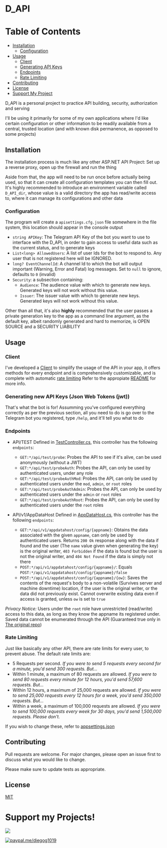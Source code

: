 # D_API

# Table of Contents
- [Installation](#installation)
	- [Configuration](#configuration)
- [Usage](#usage)
	- [Client](#client)
	- [Generating API Keys](#generating-new-api-keys-json-web-tokens-jwt)
	- [Endpoints](#endpoints)
	- [Rate Limiting](#rate-limiting)
- [Contributing](#contributing)
- [License](#license)
- [Support My Project](#support-my-projects)

D_API is a personal project to practice API building, security, authorization and serving

I'll be using it primarily for some of my own applications where I'd like certain configuration or other information to be readily available from a central, trusted location (and with known disk permanence, as opposed to some projects)

## Installation
The installation process is much like any other ASP.NET API Project: Set up a reverse proxy, open up the firewall and run the thing

Aside from that, the app will need to be run once before actually being used, so that it can create all configuration templates you can then fill out. It's highly recommended to introduce an environment variable called `D_API_dir`, whose value is a valid directory the app has read/write access to, where it can manage its configurations and other data

### Configuration
The program will create a `apisettings.cfg.json` file somewhere in the file system, this location should appear in the console output
- `string APIKey`: The Telegram API Key of the bot you want to use to interface with the D_API, in order to gain access to useful data such as the current status, and to generate keys
- `List<long> AllowedUsers`: A list of user Ids for the bot to respond to. Any user that is not registered here will be IGNORED.
- `long? EventChannelId`: A channel Id to which the bot will output important (Warning, Error and Fatal) log messages. Set to `null` to ignore, defaults to `0` (invalid)
- `Security`: a subsection containing:
	- `Audience`: The audience value with which to generate new keys. Generated keys will not work without this value.
	- `Issuer`: The issuer value with which to generate new keys. Generated keys will not work without this value.

Other than all that, it's also __highly__ recommended that the user passes a private generation key to the app as a command line argument, as the default key, albeit randomly generated and hard to memorize, is OPEN SOURCE and a SECURITY LIABILITY

## Usage

### Client
I've developed a [Client](/D_API.Lib/) to simplify the usage of the API in your app, it offers methods for every endpoint and is comprehensively customizable, and is complete with automatic [rate limiting](/D_API.Lib/Types/D_APIRequestQueue.cs)
Refer to the appropiate [README](/D_API.Lib/README.md) for more info.

### Generating new API Keys (Json Web Tokens (jwt))
That's what the bot is for! Assumming you've configured everything correctly as per the previous section, all you need to do is go over to the Telegram bot you registered, type `/help`, and it'll tell you what to do

### Endpoints

* API/TEST
	Defined in [TestController.cs](/D_API/Controllers/TestController.cs), this controller has the following `endpoints`:
	- `GET:*/api/test/probe`: Probes the API to see if it's alive, can be used anonymously (without a JWT)
	- `GET:*/api/test/probeAuth`: Probes the API, can only be used by authenticated users, under any role
	- `GET:*/api/test/probeAuthMod`: Probes the API, can only be used by authenticated users under the `mod`, `admin`, or `root` roles
	- `GET:*/api/test/probeAuthAdmin`: Probes the API, can only be used by authenticated users under the `admin` or `root` roles
	- `GET:*/api/test/probeAuthRoot`: Probes the API, can only be used by authenticated users under the `root` roles

* API/v1/AppDataHost
	Defined in [AppDataHost.cs](/D_API/Controllers/AppDataHost.cs), this controller has the following `endpoints`:
	- `GET:*/api/v1/appdatahost/config/{appname}`: Obtains the data associated with the given `appname`, can only be used by authenticated users. Returns `200 Ok` response along with the data if found and the user (The `name` value given when generating the key) is the original writer, `403 Forbidden` if the data is found but the user is not the original writer, and `404 Not Found` if the data is simply not there
	- `POST:*/api/v1/appdatahost/config/{appname}/`: Equals `POST:*/api/v1/appdatahost/config/{appname}/false`
	- `POST:*/api/v1/appdatahost/config/{appname}/{ow}`: Saves the contents of the request's body to a non-volatile (Survives server and machine downtime) location, if the user is the original writer, or the data did not previously exist. Cannot overwrite existing data even if access is granted, unless `ow` is set to `true`

*Privacy Notice:* Users under the `root` role have unrestricted (read/write) access to this data, as long as they know the appname its registered under. Saved data cannot be enumerated through the API (Guaranteed true only in [The original repo](https://github.com/DiegoG1019/D_API/))

### Rate Limiting
Just like basically any other API, there are rate limits for every user, to prevent abuse.
The default rate limits are:
- 5 Requests per second. _If you were to send 5 requests every second for a minute, you'd send 300 requests. But..._
- Within 1 minute, a maximum of 80 requests are allowed. _If you were to send 80 requests every minute for 12 hours, you'd send 57,600 requests. But..._
- Within 12 hours, a maximum of 25,000 requests are allowed. _If you were to send 25,000 requests every 12 hours for a week, you'd send 350,000 requests. But..._
- Within a week, a maximum of 100,000 requests are allowed. _If you were to send 100,000 requests every week for 30 days, you'd send 1,500,000 requests. Please don't._

If you wish to change these, refer to [appsettings.json](/D_API/appsettings.json)

## Contributing
Pull requests are welcome. For major changes, please open an issue first to discuss what you would like to change.

Please make sure to update tests as appropriate.

## License
[MIT](https://choosealicense.com/licenses/mit/)

# Support my Projects!
<a href="https://www.buymeacoffee.com/DiegoG1019"><img src="https://img.buymeacoffee.com/button-api/?text=Buy me a coffee&emoji=&slug=DiegoG1019&button_colour=5F7FFF&font_colour=ffffff&font_family=Inter&outline_colour=000000&coffee_colour=FFDD00"></a>

[![paypal.me/diegog1019](https://ionicabizau.github.io/badges/paypal.svg)](https://paypal.me/diegog1019)
